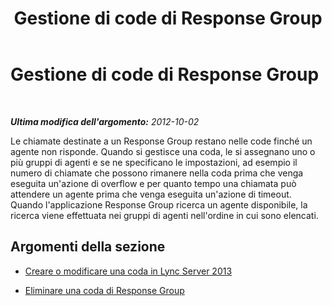 ﻿---
title: Gestione di code di Response Group
TOCTitle: Gestione di code di Response Group
ms:assetid: 1e91720c-ab67-4dfb-b30c-0ef2a8012310
ms:mtpsurl: https://technet.microsoft.com/it-it/library/Gg520960(v=OCS.15)
ms:contentKeyID: 49299881
ms.date: 08/24/2015
mtps_version: v=OCS.15
ms.translationtype: HT
---

# Gestione di code di Response Group

 

_**Ultima modifica dell'argomento:** 2012-10-02_

Le chiamate destinate a un Response Group restano nelle code finché un agente non risponde. Quando si gestisce una coda, le si assegnano uno o più gruppi di agenti e se ne specificano le impostazioni, ad esempio il numero di chiamate che possono rimanere nella coda prima che venga eseguita un'azione di overflow e per quanto tempo una chiamata può attendere un agente prima che venga eseguita un'azione di timeout. Quando l'applicazione Response Group ricerca un agente disponibile, la ricerca viene effettuata nei gruppi di agenti nell'ordine in cui sono elencati.

## Argomenti della sezione

  - [Creare o modificare una coda in Lync Server 2013](lync-server-2013-create-or-modify-a-queue.md)

  - [Eliminare una coda di Response Group](lync-server-2013-delete-a-response-group-queue.md)

